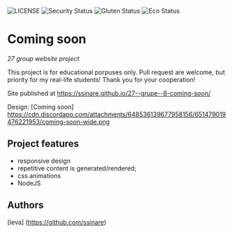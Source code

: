 ![LICENSE](https://img.shields.io/badge/license-MIT-blue.svg?style=flat-square)
![Security Status](https://img.shields.io/security-headers?label=Security&url=https%3A%2F%2Fgithub.com&style=flat-square)
![Gluten Status](https://img.shields.io/badge/Gluten-Free-green.svg)
![Eco Status](https://img.shields.io/badge/ECO-Friendly-green.svg)

# Coming soon

_27 group website project_

This project is for educational porpuses only. Pull request are welcome, but priority for my real-life students! Thank you for your cooperation!

Site published at https://ssinare.github.io/27--grupe--8-coming-soon/

Design: [Coming soon] https://cdn.discordapp.com/attachments/648536139677958156/651479019476221953/coming-soon-wide.png

## Project features

- responsive design
- repetitive content is generated/rendered;
- css animations
- NodeJS

## Authors

[Ieva] (https://github.com/ssinare)
